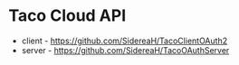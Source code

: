 # Taco Cloud API
 - client - https://github.com/SidereaH/TacoClientOAuth2
 - server - https://github.com/SidereaH/TacoOAuthServer
